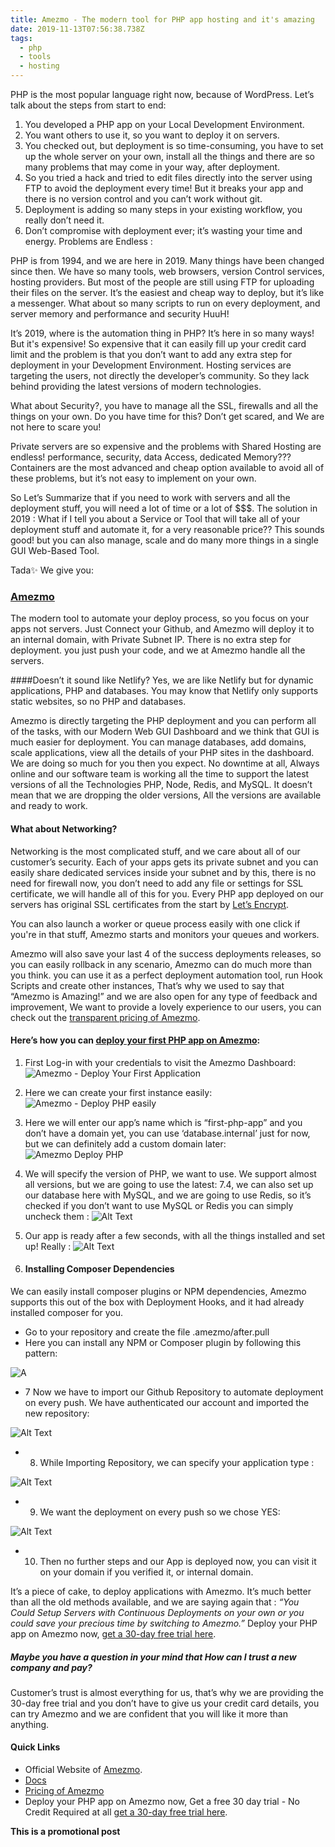 ```yaml
---
title: Amezmo - The modern tool for PHP app hosting and it's amazing
date: 2019-11-13T07:56:38.738Z
tags:
  - php
  - tools
  - hosting
---
```

PHP is the most popular language right now, because of WordPress. Let’s talk about the steps from start to end:

1. You developed a PHP app on your Local Development Environment.
2. You want others to use it, so you want to deploy it on servers.
3. You checked out, but deployment is so time-consuming, you have to set up the whole server on your own, install all the things and there are so many problems that may come in your way, after deployment.
4. So you tried a hack and tried to edit files directly into the server using FTP to avoid the deployment every time! But it breaks your app and there is no version control and you can’t work without git.
5. Deployment is adding so many steps in your existing workflow, you really don’t need it.
6. Don’t compromise with deployment ever; it’s wasting your time and energy.
Problems are Endless :

PHP is from 1994, and we are here in 2019. Many things have been changed since then. We have so many tools, web browsers, version Control services, hosting providers. But most of the people are still using FTP for uploading their files on the server.
It’s the easiest and cheap way to deploy, but it’s like a messenger. What about so many scripts to run on every deployment, and server memory and performance and security HuuH!

It’s 2019, where is the automation thing in PHP? It’s here in so many ways! But it's expensive! So expensive that it can easily fill up your credit card limit and the problem is that you don’t want to add any extra step for deployment in your Development Environment.
Hosting services are targeting the users, not directly the developer’s community. So they lack behind providing the latest versions of modern technologies.

What about Security?, you have to manage all the SSL, firewalls and all the things on your own. Do you have time for this?
 Don’t get scared, and We are not here to scare you!

Private servers are so expensive and the problems with Shared Hosting are endless! performance, security, data Access, dedicated Memory??? Containers are the most advanced and cheap option available to avoid all of these problems, but it’s not easy to implement on your own.

So Let’s Summarize that if you need to work with servers and all the deployment stuff, you will need a lot of time or a lot of $$$.
The solution in 2019 :
What if I tell you about a Service or Tool that will take all of your deployment stuff and automate it, for a very reasonable price?? This sounds good! but you can also manage, scale and do many more things in a single GUI Web-Based Tool.

Tada✨ We give you:
### [Amezmo](https://www.amezmo.com/)
The modern tool to automate your deploy process, so you focus on your apps not servers. Just Connect your‌ Github, and Amezmo will deploy it to an internal domain, with Private Subnet IP.
There is no extra step for deployment.  you just push your code, and we at Amezmo handle all the servers.

####Doesn’t it sound like Netlify?
 Yes, we are like Netlify but for dynamic applications, PHP and databases. You may know that Netlify only supports static websites, so no PHP and databases.

Amezmo is directly targeting the PHP deployment and you can perform all of the tasks, with our Modern Web GUI Dashboard and we think that GUI is much easier for deployment.
You can manage databases, add domains, scale applications, view all the details of your PHP sites in the dashboard. We are doing so much for you then you expect. No downtime at all, Always online and our software team is working all the time to support the latest versions of all the Technologies PHP, Node, Redis, and MySQL. It doesn’t mean that we are dropping the older versions, All the versions are available and ready to work.

#### What about Networking?
Networking is the most complicated stuff, and we care about all of our customer’s security. Each of your apps gets its private subnet and you can easily share dedicated services inside your subnet and by this, there is no need for firewall now, you don’t need to add any file or settings for SSL certificate, we will handle all of this for you. Every PHP app deployed on our servers has original SSL certificates from the start by [Let’s Encrypt](https://letsencrypt.org/).

You can also launch a worker or queue process easily with one click if you're in that stuff, Amezmo starts and monitors your queues and workers.

Amezmo will also save your last 4 of the success deployments releases, so you can easily rollback in any scenario, Amezmo can do much more than you think. you can use it as a perfect deployment automation tool, run Hook Scripts and create other instances, That’s why we used to say that “Amezmo is Amazing!” and we are also open for any type of feedback and improvement,
We want to provide a lovely experience to our users, you can check out the [transparent pricing of Amezmo](https://www.amezmo.com/pricing). 

#### Here’s how you can [deploy your first PHP app on Amezmo](https://www.amezmo.com/register):

1. First Log-in with your credentials to visit the Amezmo Dashboard:
 ![Amezmo - Deploy Your First Application](https://thepracticaldev.s3.amazonaws.com/i/qz8e6qdfq2y512l7g7v7.png)

2. Here we can create your first instance easily: 
 ![Amezmo - Deploy PHP easily](https://thepracticaldev.s3.amazonaws.com/i/4mgveamkctdm9fflacr6.png)

3. Here we will enter our app’s name which is “first-php-app” and you don’t have a domain yet, you can use ‘database.internal’ just for now, but we can definitely add a custom domain later: 
![Amezmo Deploy PHP](https://thepracticaldev.s3.amazonaws.com/i/im9ok6o2zyvgfeyn7n1b.png)

4. We will specify the version of PHP, we want to use. We support almost all versions, but we are going to use the latest: 7.4, we can also set up  our database here with MySQL, and we are going to use Redis, so it’s checked if you don’t want to use MySQL or Redis you can simply uncheck them :
![Alt Text](https://thepracticaldev.s3.amazonaws.com/i/1fxyaamrsznq0azplkc5.png)

5. Our app is ready after a few seconds, with all the things installed and set up! Really :
![Alt Text](https://thepracticaldev.s3.amazonaws.com/i/299s75b4apg9xf0bm1bo.png)


6. #### Installing Composer Dependencies
We can easily install composer plugins or NPM dependencies, Amezmo supports this out of the box with Deployment Hooks, and it had already installed composer for you.
 - Go to your repository and create the file  .amezmo/after.pull
 - Here you can install any NPM or Composer plugin by following this pattern: 

![A](https://thepracticaldev.s3.amazonaws.com/i/mqq5jd5k9hbt5kik8k8z.png)



 - 7 Now we have to import our Github Repository to automate deployment on every push. We have authenticated our account and imported the new repository:

![Alt Text](https://thepracticaldev.s3.amazonaws.com/i/itecfmfi8i6pd641i9g1.png)

 - 8. While Importing Repository, we can specify your application type :

![Alt Text](https://thepracticaldev.s3.amazonaws.com/i/5lt4qcbqentvpopk8te8.png)

 
 - 9. We want the deployment on every push so we chose YES:

![Alt Text](https://thepracticaldev.s3.amazonaws.com/i/wq4wb8865bspuzmirmci.png)


 - 10. Then no further steps and our App is deployed now, you can visit it on your domain if you verified it, or internal domain.

It’s a piece of cake, to deploy applications with Amezmo. It’s much better than all the old methods available, and we are saying again that :
*“You Could Setup Servers with Continuous Deployments on your own or you could save your precious time by switching to Amezmo.”*
Deploy your PHP app on Amezmo now, [get a 30-day free trial here](https://www.amezmo.com/register).


##### Maybe you have a question in your mind that How can I trust a new company and pay?
 Customer’s trust is almost everything for us, that’s why we are providing the 30-day free trial and you don’t have to give us your credit card details, you can try Amezmo and we are confident that you will like it more than anything. 

#### Quick Links
 - Official Website of [Amezmo](https://www.amezmo.com/).
 - [Docs](https://www.amezmo.com/docs)
 - [Pricing of Amezmo](https://www.amezmo.com/pricing)
 - Deploy your PHP app on Amezmo now, Get a free 30 day trial - No Credit Required at all [get a 30-day free trial here](https://www.amezmo.com/register).

**This is a promotional post**
